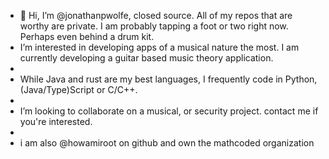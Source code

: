 - 👋 Hi, I’m @jonathanpwolfe, closed source. All of my repos that are worthy are private. I am probably tapping a foot or two right now. Perhaps even behind a drum kit. 
-  I’m interested in developing apps of a musical nature the most. I am currently developing a guitar based music theory application.
- 
-  While Java and rust are my best languages, I frequently code in Python, (Java/Type)Script or C/C++.
- 
-  I’m looking to collaborate on a musical, or security project.  contact me if you're interested.
-
- i am also @howamiroot on github and own the mathcoded organization
  

<!---
jonathanpwolfe/jonathanpwolfe is a ✨ special ✨ repository because its `README.md` (this file) appears on your GitHub profile.
You can click the Preview link to take a look at your changes.
--->
